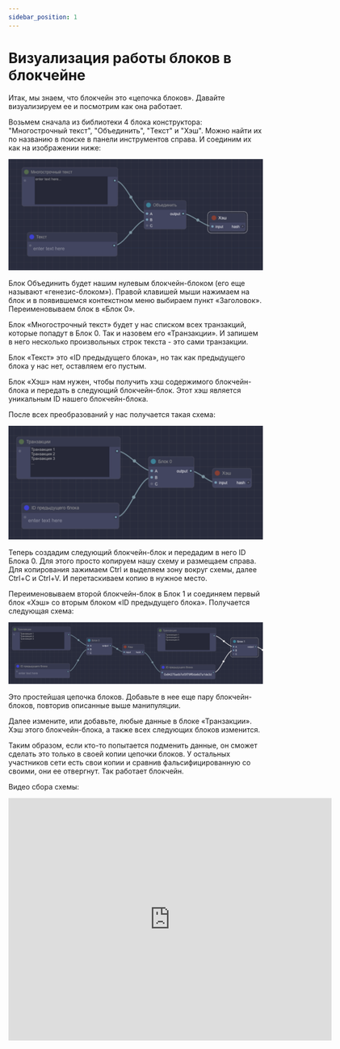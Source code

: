 ```yaml
---
sidebar_position: 1
---
```


# Визуализация работы блоков в блокчейне

Итак, мы знаем, что блокчейн это «цепочка блоков». Давайте визуализируем ее и посмотрим как она работает.

Возьмем сначала из библиотеки 4 блока конструктора: "Многострочный текст", "Объединить", "Текст" и "Хэш". Можно найти их по названию в поиске в панели инструментов справа. И соединим их как на изображении ниже:

![Текст с описанием картинки](https://github.com/web3man/web3on/raw/docusaurus/static/img/docs-img/blocks1.png)

Блок Объединить будет нашим нулевым блокчейн-блоком (его еще называют «генезис-блоком»). Правой клавишей мыши нажимаем на блок и в появившемся контекстном меню выбираем пункт «Заголовок». Переименовываем блок в «Блок 0».

Блок «Многострочный текст» будет у нас списком всех транзакций, которые попадут в Блок 0. Так и назовем его «Транзакции». И запишем в него несколько произвольных строк текста - это сами транзакции.

Блок «Текст» это «ID предыдущего блока», но так как предыдущего блока у нас нет, оставляем его пустым.

Блок «Хэш» нам нужен, чтобы получить хэш содержимого блокчейн-блока и передать в следующий блокчейн-блок. Этот хэш является уникальным ID нашего блокчейн-блока.

После всех преобразований у нас получается такая схема:

![Текст с описанием картинки](https://github.com/web3man/web3on/raw/docusaurus/static/img/docs-img/blocks2.png)

Теперь создадим следующий блокчейн-блок и передадим в него ID Блока 0. Для этого просто копируем нашу схему и размещаем справа. Для копирования зажимаем Ctrl и выделяем зону вокруг схемы, далее Ctrl+C и Ctrl+V. И перетаскиваем копию в нужное место.

Переименовываем второй блокчейн-блок в Блок 1 и соединяем первый блок «Хэш» со вторым блоком «ID предыдущего блока». Получается следующая схема:

![Текст с описанием картинки](https://github.com/web3man/web3on/raw/docusaurus/static/img/docs-img/blocks3.png)

Это простейшая цепочка блоков. Добавьте в нее еще пару блокчейн-блоков, повторив описанные выше манипуляции.

Далее измените, или добавьте, любые данные в блоке «Транзакции». Хэш этого блокчейн-блока, а также всех следующих блоков изменится.

Таким образом, если кто-то попытается подменить данные, он сможет сделать это только в своей копии цепочки блоков. У остальных участников сети есть свои копии и сравнив фальсифицированную со своими, они ее отвергнут. Так работает блокчейн.

Видео сбора схемы:

<iframe
    width="640"
    height="480"
    src="https://www.youtube.com/watch?v=pbmqlwH3i_g"
    frameborder="0"
    allow="autoplay; encrypted-media; fullscreen"
>
</iframe>
